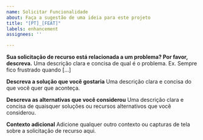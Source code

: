 ```yaml
---
name: Solicitar Funcionalidade
about: Faça a sugestão de uma ideia para este projeto
title: "[PT]_[FEAT]"
labels: enhancement
assignees: ''

---
```


**Sua solicitação de recurso está relacionada a um problema? Por favor, descreva.**
Uma descrição clara e concisa de qual é o problema. Ex. Sempre fico frustrado quando [...]

**Descreva a solução que você gostaria**
Uma descrição clara e concisa do que você quer que aconteça.

**Descreva as alternativas que você considerou**
Uma descrição clara e concisa de quaisquer soluções ou recursos alternativos que você considerou.

**Contexto adicional**
Adicione qualquer outro contexto ou capturas de tela sobre a solicitação de recurso aqui.
